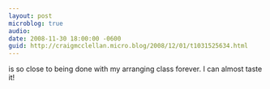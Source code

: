 ```yaml
---
layout: post
microblog: true
audio: 
date: 2008-11-30 18:00:00 -0600
guid: http://craigmcclellan.micro.blog/2008/12/01/t1031525634.html
---
```

is so close to being done with my arranging class forever.  I can almost taste it!
